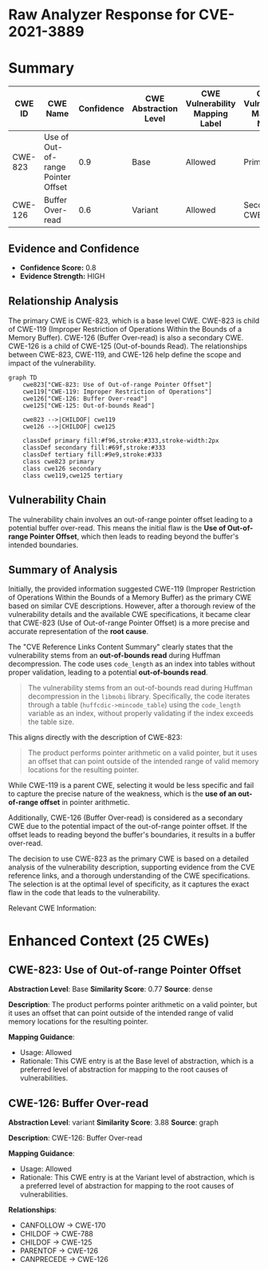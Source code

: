 # Raw Analyzer Response for CVE-2021-3889

# Summary

| CWE ID | CWE Name | Confidence | CWE Abstraction Level | CWE Vulnerability Mapping Label | CWE-Vulnerability Mapping Notes |
|---|---|---|---|---|---|
| CWE-823 | Use of Out-of-range Pointer Offset | 0.9 | Base | Allowed | Primary CWE |
| CWE-126 | Buffer Over-read | 0.6 | Variant | Allowed | Secondary CWE |

## Evidence and Confidence

*   **Confidence Score:** 0.8
*   **Evidence Strength:** HIGH

## Relationship Analysis
The primary CWE is CWE-823, which is a base level CWE. CWE-823 is child of CWE-119 (Improper Restriction of Operations Within the Bounds of a Memory Buffer). CWE-126 (Buffer Over-read) is also a secondary CWE. CWE-126 is a child of CWE-125 (Out-of-bounds Read). The relationships between CWE-823, CWE-119, and CWE-126 help define the scope and impact of the vulnerability.

```mermaid
graph TD
    cwe823["CWE-823: Use of Out-of-range Pointer Offset"]
    cwe119["CWE-119: Improper Restriction of Operations"]
    cwe126["CWE-126: Buffer Over-read"]
    cwe125["CWE-125: Out-of-bounds Read"]
    
    cwe823 -->|CHILDOF| cwe119
    cwe126 -->|CHILDOF| cwe125
    
    classDef primary fill:#f96,stroke:#333,stroke-width:2px
    classDef secondary fill:#69f,stroke:#333
    classDef tertiary fill:#9e9,stroke:#333
    class cwe823 primary
    class cwe126 secondary
    class cwe119,cwe125 tertiary
```

## Vulnerability Chain
The vulnerability chain involves an out-of-range pointer offset leading to a potential buffer over-read. This means the initial flaw is the **Use of Out-of-range Pointer Offset**, which then leads to reading beyond the buffer's intended boundaries.

## Summary of Analysis
Initially, the provided information suggested CWE-119 (Improper Restriction of Operations Within the Bounds of a Memory Buffer) as the primary CWE based on similar CVE descriptions. However, after a thorough review of the vulnerability details and the available CWE specifications, it became clear that CWE-823 (Use of Out-of-range Pointer Offset) is a more precise and accurate representation of the **root cause**.

The "CVE Reference Links Content Summary" clearly states that the vulnerability stems from an **out-of-bounds read** during Huffman decompression. The code uses `code_length` as an index into tables without proper validation, leading to a potential **out-of-bounds read**.

> The vulnerability stems from an out-of-bounds read during Huffman decompression in the `libmobi` library. Specifically, the code iterates through a table (`huffcdic->mincode_table`) using the `code_length` variable as an index, without properly validating if the index exceeds the table size.

This aligns directly with the description of CWE-823:

> The product performs pointer arithmetic on a valid pointer, but it uses an offset that can point outside of the intended range of valid memory locations for the resulting pointer.

While CWE-119 is a parent CWE, selecting it would be less specific and fail to capture the precise nature of the weakness, which is the **use of an out-of-range offset** in pointer arithmetic.

Additionally, CWE-126 (Buffer Over-read) is considered as a secondary CWE due to the potential impact of the out-of-range pointer offset. If the offset leads to reading beyond the buffer's boundaries, it results in a buffer over-read.

The decision to use CWE-823 as the primary CWE is based on a detailed analysis of the vulnerability description, supporting evidence from the CVE reference links, and a thorough understanding of the CWE specifications. The selection is at the optimal level of specificity, as it captures the exact flaw in the code that leads to the vulnerability.

Relevant CWE Information:

# Enhanced Context (25 CWEs)

## CWE-823: Use of Out-of-range Pointer Offset
**Abstraction Level**: Base
**Similarity Score**: 0.77
**Source**: dense

**Description**:
The product performs pointer arithmetic on a valid pointer, but it uses an offset that can point outside of the intended range of valid memory locations for the resulting pointer.

**Mapping Guidance**:
- Usage: Allowed
- Rationale: This CWE entry is at the Base level of abstraction, which is a preferred level of abstraction for mapping to the root causes of vulnerabilities.

## CWE-126: Buffer Over-read
**Abstraction Level**: variant
**Similarity Score**: 3.88
**Source**: graph

**Description**:
CWE-126: Buffer Over-read

**Mapping Guidance**:
- Usage: Allowed
- Rationale: This CWE entry is at the Variant level of abstraction, which is a preferred level of abstraction for mapping to the root causes of vulnerabilities.

**Relationships**:
- CANFOLLOW -> CWE-170
- CHILDOF -> CWE-788
- CHILDOF -> CWE-125
- PARENTOF -> CWE-126
- CANPRECEDE -> CWE-126